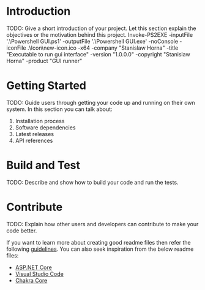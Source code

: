 # Introduction 
TODO: Give a short introduction of your project. Let this section explain the objectives or the motivation behind this project. 
Invoke-PS2EXE -inputFile '.\Powershell GUI.ps1' -outputFile '.\Powershell GUI.exe' -noConsole -iconFile .\Icon\new-icon.ico -x64 -company "Stanislaw Horna" -title "Executable to run gui interface" -version "1.0.0.0" -copyright "Stanislaw Horna" -product "GUI runner"
# Getting Started
TODO: Guide users through getting your code up and running on their own system. In this section you can talk about:
1.	Installation process
2.	Software dependencies
3.	Latest releases
4.	API references

# Build and Test
TODO: Describe and show how to build your code and run the tests. 

# Contribute
TODO: Explain how other users and developers can contribute to make your code better. 

If you want to learn more about creating good readme files then refer the following [guidelines](https://docs.microsoft.com/en-us/azure/devops/repos/git/create-a-readme?view=azure-devops). You can also seek inspiration from the below readme files:
- [ASP.NET Core](https://github.com/aspnet/Home)
- [Visual Studio Code](https://github.com/Microsoft/vscode)
- [Chakra Core](https://github.com/Microsoft/ChakraCore)